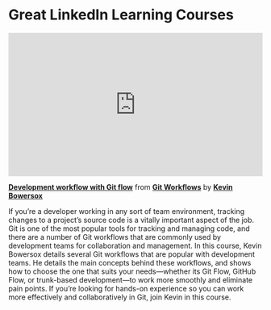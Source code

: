 <h1>Great LinkedIn Learning Courses</h1>

<div style="position:relative;height:0;padding-bottom:56.25%"><iframe width="640" height="360" src="https://www.linkedin.com/learning/embed/git-workflows/development-workflow-with-git-flow?autoplay=false&claim=AQHKYk8TSHbdSQAAAYq-sHqc37fVO_FqEOZaTUCoBpCEL7gS3uY0UNLBDQNVN80Cn_G8Mj8YWrgS_AIsYhxObFh7uRzN_JlDeOa4xw0xL1kNTX2LpClZUn8bb5LJQkVDb5JtnxyL5Z3bg25enuwRGLTy1SVC3qroU5NMksLvQMFlkDHEOalzSlDbZHf7dlyj8A0XXNUcmbBEtOj8I7awrD50owosi2xaxfcRkjALl7uKtxG_tBQN0WXORKTnByiMvLGjxPU6VcWp3nZllfsNwozMyxOt2D-suHMK9TosYKxWexBcJ95rhtxRAlJiA__zjDQstXtvVlwjVjQX2y2eUgrMxDjybATKPrNemRr-SQxPbKU1EHv-itHrrhfyQgFD3Y0Kb6YOLC7B6djLp41nf_RkXbDkQcmYtKf4Drcpk01EFiY9GN4eWo76lcHVGvYZVyHrLQQqmdQoffxYtj7emvcXm2s8MNqKtOb7oYvBojQdb1wBWSSnyfGsVXkU3WoZtDMIr_B1trhy3rD7e3hlm12x606Q4ChVhm-xUdlJm8hsMkbJwEWjrfds10zLMI1pRUlqYHVNH9ilbsd1kfBNN3Hgr-fkxPDra2B2e_VSPpyySnRDml7XTbCJs_gTvrVkDnJwbso-vSV1ebyoCgZjAi54sBcQv73UVU2yAc-er2H6yAfSX4X72R5cytiZWc2bQ9gRAa2dYe7OpR4XMLUVGPCizdUq-N4HQfVGo0gBHLUUTyyjX3GhiEAng3KlAbx6F0rVtEt_B0esR5A9nHYnez9jLMZd1QANp0Ff0ljv5rGE75EP9icsN2ipW85MnO_h_BGpJFQ1p5Kfr6GEyDrXJAIbDLbfMy6iGW8XK8AU1h-ddtlg6KeUXnNG2BQEOdWL8BEkuV42GxOTGkZCkqQoQKGlYO8ZCOJ_yk2GptVh1fTl1w3im0MQSlmY4kJAfXyeOggkMqi_4lsH9AJLK1yLbSw5rUPN1pkt4mSd4el6RxpzesrjDwPmTcG0O3VJiCxKvH462fJk3REgahNFbdKUvYFBeH-8PyUmzi4WqXE_Gi1vkSvPSQQKBk1uPeildNfG77GYDQzJEb-MG-M6ytUy3sIpvHlzVSoGTRMqQnaOIrC6Qe_OZNUQoq_ZNrOkOcFS2KI7HntQYRWcf7mp0Bk1ElhN5v4ouvTm_LsYbUzrqFNcfMo-ku9n8Kz1Slp2KHO_ZCiXiUVU7JqsSo3ahTPIF0F7tac" mozallowfullscreen="true" webkitallowfullscreen="true" allowfullscreen="true" frameborder="0" style="position:absolute;width:100%;height:100%;left:0"></iframe></div><p><strong><a href="https://www.linkedin.com/learning/git-workflows/development-workflow-with-git-flow?trk=embed_lil">Development workflow with Git flow</a></strong> from <strong><a href="https://www.linkedin.com/learning/git-workflows?trk=embed_lil">Git Workflows</a></strong> by <strong><a href="https://www.linkedin.com/learning/instructors/kevin-bowersox?trk=embed_lil">Kevin Bowersox</a></strong></p>

If you’re a developer working in any sort of team environment, tracking changes to a project’s source code is a vitally important aspect of the job. Git is one of the most popular tools for tracking and managing code, and there are a number of Git workflows that are commonly used by development teams for collaboration and management. In this course, Kevin Bowersox details several Git workflows that are popular with development teams. He details the main concepts behind these workflows, and shows how to choose the one that suits your needs—whether its Git Flow, GitHub Flow, or trunk-based development—to work more smoothly and eliminate pain points. If you’re looking for hands-on experience so you can work more effectively and collaboratively in Git, join Kevin in this course.
